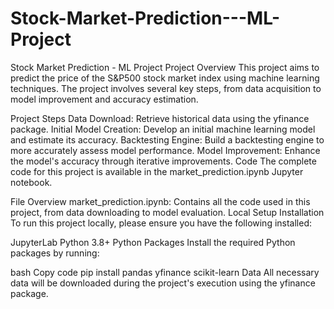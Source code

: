# Stock-Market-Prediction---ML-Project
Stock Market Prediction - ML Project
Project Overview
This project aims to predict the price of the S&P500 stock market index using machine learning techniques. The project involves several key steps, from data acquisition to model improvement and accuracy estimation.

Project Steps
Data Download: Retrieve historical data using the yfinance package.
Initial Model Creation: Develop an initial machine learning model and estimate its accuracy.
Backtesting Engine: Build a backtesting engine to more accurately assess model performance.
Model Improvement: Enhance the model's accuracy through iterative improvements.
Code
The complete code for this project is available in the market_prediction.ipynb Jupyter notebook.

File Overview
market_prediction.ipynb: Contains all the code used in this project, from data downloading to model evaluation.
Local Setup
Installation
To run this project locally, please ensure you have the following installed:

JupyterLab
Python 3.8+
Python Packages
Install the required Python packages by running:

bash
Copy code
pip install pandas yfinance scikit-learn
Data
All necessary data will be downloaded during the project's execution using the yfinance package.
